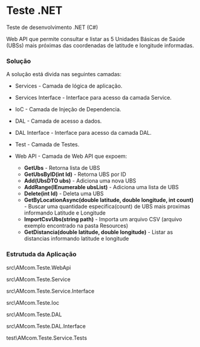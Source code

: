 # Teste .NET
Teste de desenvolvimento .NET (C#)

Web API que permite consultar e listar as 5 Unidades Básicas de Saúde (UBSs) mais próximas das coordenadas de latitude e longitude informadas.

### Solução

A solução está divida nas seguintes camadas:


* Services - Camada de lógica de aplicação.
* Services Interface - Interface para acesso da camada Service.
* IoC - Camada de Injeção de Dependencia.
* DAL - Camada de acesso a dados.
* DAL Interface - Interface para acesso da camada DAL.
* Test - Camada de Testes.
* Web API - Camada de Web API que expoem:

    * **GetUbs** - Retorna lista de UBS
    * **GetUbsByID(int Id)** - Retorna UBS por ID
    * **Add(UbsDTO ubs)** - Adiciona uma nova UBS
    * **AddRange(IEnumerable<UbsDTO> ubsList)** - Adiciona uma lista de UBS 
    * **Delete(int Id)** - Deleta uma UBS
    * **GetByLocationAsync(double latitude, double longitude, int count)** - Buscar uma quantidade especifica(count) de UBS mais proximas informando Latitude e Longitude
    * **ImportCsvUbs(string path)** - Importa um arquivo CSV (arquivo exemplo encontrado na pasta Resources)
    * **GetDistancia(double latitude, double longitude)** - Listar as distancias informando latitude e longitude

### Estrutuda da Aplicação

src\AMcom.Teste.WebApi

src\AMcom.Teste.Service

src\AMcom.Teste.Service.Interface

src\AMcom.Teste.Ioc

src\AMcom.Teste.DAL

src\AMcom.Teste.DAL.Interface

test\AMcom.Teste.Service.Tests
